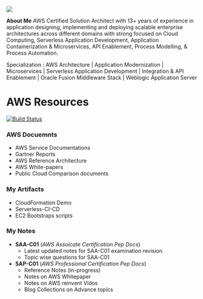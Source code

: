![](https://user-images.githubusercontent.com/5097017/68039334-f046cb00-fcf1-11e9-9e2d-1355109e8b76.jpg)

**About Me** 
AWS Certified Solution Architect with 13+ years of experience in application designing, implementing and deploying scalable enterprise architectures across different domains with strong focused on Cloud Computing, Serverless Application Development, Application Containerization & Microservices, API Enablement, Process Modelling, & Process Automation.

Specialization : AWS Architecture | Application Modernization | Microservices | Serverless Application Development | Integration & API Enablement | Oracle Fusion Middleware Stack | Weblogic Application Server 

# AWS Resources 
[![Build Status](https://travis-ci.org/joemccann/dillinger.svg?branch=master)](https://github.com/kaustavdassoa/Java-Dev.git)


### AWS Docuemnts 
- AWS Service Documentations 
- Gartner Reports
- AWS Reference Architecture
- AWS White-papers 
- Public Cloud Comparison documents 

### My Artifacts 
- CloudFormation Demo
- Serverless-CI-CD 
- EC2 Bootstraps scripts 


### My Notes 
- **SAA-C01** (*AWS Assoicate Certification Pep Docs*)
    - Latest updated notes for SAA-C01 examination revision
    - Topic wise questions for SAA-C01
- **SAP-C01** (*AWS Professional Certification Pep Docs*)
    - Reference Notes (in-progress)
    - Notes on AWS Whitepaper
    - Notes on AWS reinvent Vidos 
    - Blog Collections on Advance topics


